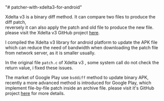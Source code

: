 "# patcher-with-xdelta3-for-android" 

Xdelta v3 is a binary diff method. It can compare two files to produce the diff patch,  
reversely it can also apply the patch and old file to produce the new file.
please visit the Xdelta v3 GitHub project [here](https://github.com/jmacd/xdelta).

I compiled the Xdelta v3 library for android platform to update the APK file which can 
reduce the need of bandwidth when downloading the patch file from network server, as it is smaller usually.

In the original file `patch.c` of Xdelta v3 , some system call do not check the return value, i fixed these issues.

The market of Google Play use `bsddiff` method to update binary APK, recently a more advanced method is introduced for Google Play,
which implement file-by-file patch inside an archive file. please visit it's GitHub project [here](https://github.com/andrewhayden/archive-patcher) for more details.



